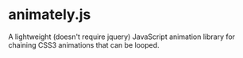 animately.js
============

A lightweight (doesn't require jquery) JavaScript animation library for chaining CSS3 animations that can be looped.
